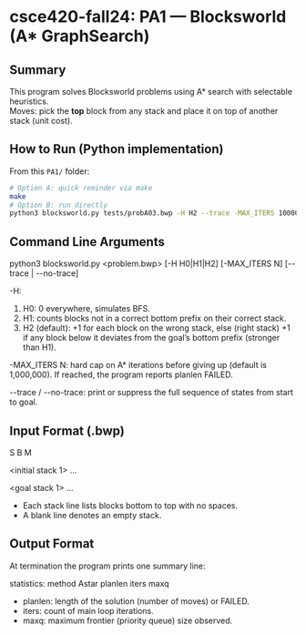 
# csce420-fall24: PA1 — Blocksworld (A* GraphSearch)

## Summary
This program solves Blocksworld problems using A* search with selectable heuristics.  
Moves: pick the **top** block from any stack and place it on top of another stack (unit cost).

## How to Run (Python implementation)
From this `PA1/` folder:
```bash
# Option A: quick reminder via make
make
# Option B: run directly
python3 blocksworld.py tests/probA03.bwp -H H2 --trace -MAX_ITERS 1000000
```

## Command Line Arguments
python3 blocksworld.py <problem.bwp> [-H H0|H1|H2] [-MAX_ITERS N] [--trace | --no-trace]

-H:
1. H0: 0 everywhere, simulates BFS.
2. H1: counts blocks not in a correct bottom prefix on their correct stack.
3. H2 (default): +1 for each block on the wrong stack, else (right stack) +1 if any block below it deviates from the goal’s bottom prefix (stronger than H1).

-MAX_ITERS N: hard cap on A* iterations before giving up (default is 1,000,000). If reached, the program reports planlen FAILED.

--trace / --no-trace: print or suppress the full sequence of states from start to goal.

## Input Format (.bwp)
S B M
>>>>>>>>>>
<initial stack 1>
...
<initial stack S>
>>>>>>>>>>
<goal stack 1>
...
<goal stack S>
>>>>>>>>>>

- Each stack line lists blocks bottom to top with no spaces.
- A blank line denotes an empty stack.

## Output Format
At termination the program prints one summary line:

statistics: <filename> method Astar planlen <N or FAILED> iters <count> maxq <max-frontier>

- planlen: length of the solution (number of moves) or FAILED.
- iters: count of main loop iterations.
- maxq: maximum frontier (priority queue) size observed.